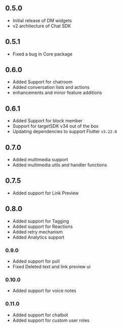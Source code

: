 ## 0.5.0

- Initial release of DM widgets
- v2 architecture of Chat SDK

## 0.5.1

- Fixed a bug in Core package

## 0.6.0

- Added Support for chatroom
- Added conversation lists and actions
- enhancements and minor feature additions

## 0.6.1

- Added Support for block member
- Support for targetSDK v34 out of the box
- Updating dependencies to support Flutter `v3.22.0`

## 0.7.0

- Added multimedia support
- Added multimedia utils and handler functions

## 0.7.5

- Added support for Link Preview

## 0.8.0

- Added support for Tagging
- Added support for Reactions
- Added retry mechanism
- Added Analytics support

### 0.9.0

- Added support for poll
- Fixed Deleted text and link preview ui

### 0.10.0

- Added support for voice notes

### 0.11.0

- Added support for chatbot
- Added support for custom user roles